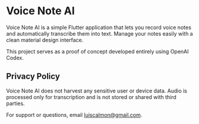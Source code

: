 # Voice Note AI

Voice Note AI is a simple Flutter application that lets you record voice notes and automatically transcribe them into text. Manage your notes easily with a clean material design interface.

This project serves as a proof of concept developed entirely using OpenAI Codex.

## Privacy Policy

Voice Note AI does not harvest any sensitive user or device data. Audio is processed only for transcription and is not stored or shared with third parties.

For support or questions, email [luiscalmon@gmail.com](mailto:luiscalmon@gmail.com).
